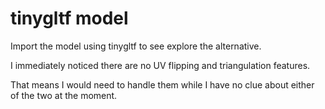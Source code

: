 # tinygltf model

Import the model using tinygltf to see explore the alternative.

I immediately noticed there are no UV flipping and triangulation features.

That means I would need to handle them while I have no clue about either of the two at the moment.
